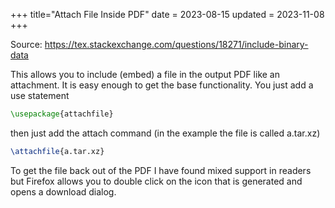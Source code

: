 +++
title="Attach File Inside PDF"
date = 2023-08-15
updated = 2023-11-08
+++

Source: <https://tex.stackexchange.com/questions/18271/include-binary-data>

This allows you to include (embed) a file in the output PDF like an attachment.
It is easy enough to get the base functionality.
You just add a use statement

```tex
\usepackage{attachfile}
```

then just add the attach command (in the example the file is called a.tar.xz)

```tex
\attachfile{a.tar.xz}
```

To get the file back out of the PDF I have found mixed support in readers but Firefox allows you to double click on the icon that is generated and opens a download dialog.